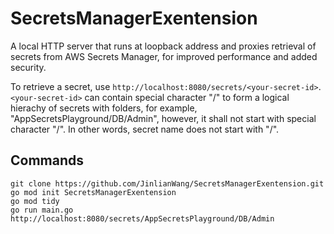 # SecretsManagerExentension
A local HTTP server that runs at loopback address and proxies retrieval of secrets from AWS Secrets Manager, for improved performance and added security.

To retrieve a secret, use ```http://localhost:8080/secrets/<your-secret-id>```. ```<your-secret-id>``` can contain special character "/" to form a logical hierachy of secrets with folders, for example, "AppSecretsPlayground/DB/Admin", however, it shall not start with special character "/". In other words, secret name does not start with "/". 


## Commands

```
git clone https://github.com/JinlianWang/SecretsManagerExentension.git
go mod init SecretsManagerExentension
go mod tidy
go run main.go
http://localhost:8080/secrets/AppSecretsPlayground/DB/Admin
```
